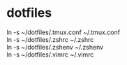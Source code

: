 dotfiles
====

ln -s ~/dotfiles/.tmux.conf ~/.tmux.conf  
ln -s ~/dotfiles/.zshrc ~/.zshrc  
ln -s ~/dotfiles/.zshenv ~/.zshenv  
ln -s ~/dotfiles/.vimrc ~/.vimrc  
